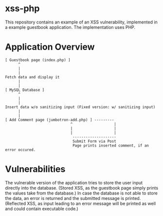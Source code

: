 # xss-php
This repository contains an example of an XSS vulnerability, implemented in a example guestbook application. The implementation uses PHP. 

# Application Overview

    [ Guestbook page (index.php) ]
          ^ 
          |
          |
    Fetch data and display it
          |
          |
    [ MySQL Database ]
          ^
          |
          |
    Insert data w/o sanitizing input (Fixed version: w/ sanitizing input) 
          |
          |
    [ Add Comment page (jumbotron-add.php) ] ---------
                                  ^                   |
                                  |                   |
                                  |                   |
                                   --------------------
                                   Submit Form via Post
                                   Page prints inserted comment, if an error occured.
                              
# Vulnerabilities
The vulnerable version of the application tries to store the user input directly into the database. (Stored XSS, as the guestbook page simply prints the values take from the database.) In case the database is not able to store the data, an error is returned and the submitted message is printed. (Reflected XSS, as input leading to an error message will be printed as well and could contain executable code.)
